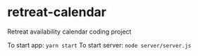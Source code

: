 # retreat-calendar
Retreat availability calendar coding project

To start app: `yarn start`
To start server: `node server/server.js`
